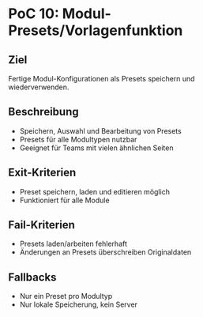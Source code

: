 # PoC 10: Modul-Presets/Vorlagenfunktion

## Ziel
Fertige Modul-Konfigurationen als Presets speichern und wiederverwenden.

## Beschreibung
- Speichern, Auswahl und Bearbeitung von Presets
- Presets für alle Modultypen nutzbar
- Geeignet für Teams mit vielen ähnlichen Seiten

## Exit-Kriterien
- Preset speichern, laden und editieren möglich
- Funktioniert für alle Module

## Fail-Kriterien
- Presets laden/arbeiten fehlerhaft
- Änderungen an Presets überschreiben Originaldaten

## Fallbacks
- Nur ein Preset pro Modultyp
- Nur lokale Speicherung, kein Server